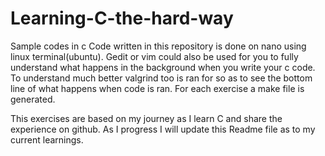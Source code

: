 # Learning-C-the-hard-way
Sample codes in c
Code written in this repository is done on nano using linux terminal(ubuntu). Gedit or vim could also be used for you to fully understand what happens in the background when you write your c code. To understand much better valgrind too is ran for so as to see the bottom line of what happens when code is ran.
For each exercise a make file is generated. 

This exercises are based on my journey as I learn C and share the experience on github.
As I progress I will update this Readme file as to my current learnings. 
